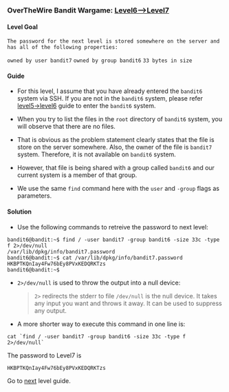 ### OverTheWire Bandit Wargame: [Level6-->Level7](https://overthewire.org/wargames/bandit/bandit7.html)

#### Level Goal

`The password for the next level is stored somewhere on the server and has all of the following properties:`

`owned by user bandit7`
`owned by group bandit6`
`33 bytes in size`

#### Guide

* For this level, I assume that you have already entered the `bandit6` system via SSH. If you are not in the `bandit6` system, please refer [level5->level6](https://github.com/jugnumisal/Overthewire-Bandit-Wargame-Solution/blob/master/Level5-%3ELevel6.md) guide to enter the `bandit6` system.

* When you try to list the files in the `root` directory of `bandit6` system, you will observe that there are no files.

* That is obvious as the problem statement clearly states that the file is store on the server somewhere. Also, the owner of the file is `bandit7` system. Therefore, it is not available on `bandit6` system.

* However, that file is being shared with a group called `bandit6` and our current system is a member of that group.

* We use the same `find` command here with the `user` and `-group` flags as parameters.

#### Solution

* Use the following commands to retreive the password to next level:

```shell
bandit6@bandit:~$ find / -user bandit7 -group bandit6 -size 33c -type f 2>/dev/null
/var/lib/dpkg/info/bandit7.password
bandit6@bandit:~$ cat /var/lib/dpkg/info/bandit7.password
HKBPTKQnIay4Fw76bEy8PVxKEDQRKTzs
bandit6@bandit:~$ 
```

* `2>/dev/null` is used to throw the output into a null device:
    > `2>` redirects the stderr to file
    > `/dev/null` is the null device. It takes any input you want and throws it away. It can be used to suppress any output.

* A more shorter way to execute this command in one line is:

```shell
cat `find / -user bandit7 -group bandit6 -size 33c -type f 2>/dev/null`
```

The password to Level7 is
```shell
HKBPTKQnIay4Fw76bEy8PVxKEDQRKTzs
```

Go to [next](https://github.com/jugnumisal/Overthewire-Bandit-Wargame-Solution/blob/master/Level7-%3ELevel8.md) level guide.
